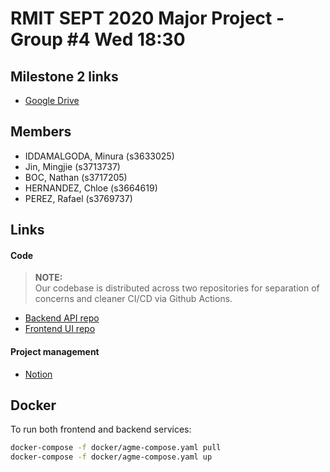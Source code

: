 # RMIT SEPT 2020 Major Project - Group #4 Wed 18:30

## Milestone 2 links
* [Google Drive](https://drive.google.com/drive/folders/1ipT1WoDQkrY-x-kwoG-rvIIVIZrEqoNQ?usp=sharing)

## Members
* IDDAMALGODA, Minura (s3633025)
* Jin, Mingjie (s3713737)
* BOC, Nathan (s3717205)
* HERNANDEZ, Chloe (s3664619)
* PEREZ, Rafael (s3769737)

## Links
#### Code
> **NOTE:**<br>
Our codebase is distributed across two repositories for separation of concerns and cleaner CI/CD via Github Actions.
* [Backend API repo](https://github.com/RMIT-SEPT/majorproject-4-wed-18-30-4-backend)
* [Frontend UI repo](https://github.com/RMIT-SEPT/majorproject-4-wed-18-30-4-frontend)

#### Project management
* [Notion](https://www.notion.so/Product-Backlog-2499d460daba413f9fab107a28d618de)

## Docker
To run both frontend and backend services:
```bash
docker-compose -f docker/agme-compose.yaml pull
docker-compose -f docker/agme-compose.yaml up
```

